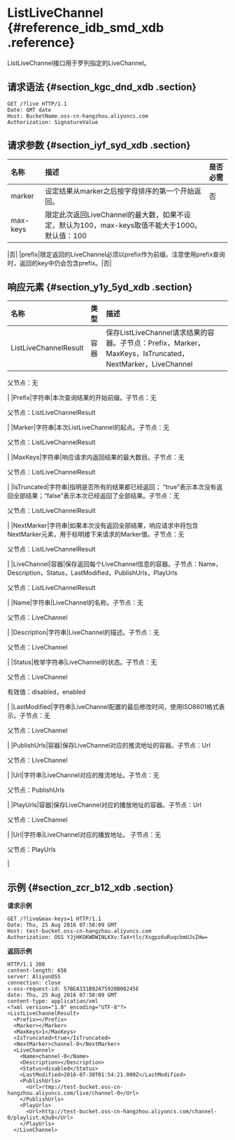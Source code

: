 # ListLiveChannel {#reference_idb_smd_xdb .reference}

ListLiveChannel接口用于罗列指定的LiveChannel。

## 请求语法 {#section_kgc_dnd_xdb .section}

```
GET /?live HTTP/1.1
Date: GMT date
Host: BucketName.oss-cn-hangzhou.aliyuncs.com
Authorization: SignatureValue
```

## 请求参数 {#section_iyf_syd_xdb .section}

|名称|描述|是否必需|
|:-|:-|:---|
|marker|设定结果从marker之后按字母排序的第一个开始返回。|否|
|max-keys|限定此次返回LiveChannel的最大数，如果不设定，默认为100，max-keys取值不能大于1000。默认值：100

|否|
|prefix|限定返回的LiveChannel必须以prefix作为前缀。注意使用prefix查询时，返回的key中仍会包含prefix。|否|

## 响应元素 {#section_y1y_5yd_xdb .section}

|名称|类型|描述|
|:-|:-|:-|
|ListLiveChannelResult|容器|保存ListLiveChannel请求结果的容器。子节点：Prefix，Marker，MaxKeys，IsTruncated，NextMarker，LiveChannel

父节点：无

|
|Prefix|字符串|本次查询结果的开始前缀。子节点：无

父节点：ListLiveChannelResult

|
|Marker|字符串|本次ListLiveChannel的起点。子节点：无

父节点：ListLiveChannelResult

|
|MaxKeys|字符串|响应请求内返回结果的最大数目。子节点：无

父节点：ListLiveChannelResult

|
|IsTruncated|字符串|指明是否所有的结果都已经返回； “true”表示本次没有返回全部结果；“false”表示本次已经返回了全部结果。子节点：无

父节点：ListLiveChannelResult

|
|NextMarker|字符串|如果本次没有返回全部结果，响应请求中将包含NextMarker元素，用于标明接下来请求的Marker值。子节点：无

父节点：ListLiveChannelResult

|
|LiveChannel|容器|保存返回每个LiveChannel信息的容器。子节点：Name，Description，Status，LastModified，PublishUrls，PlayUrls

父节点：ListLiveChannelResult

|
|Name|字符串|LiveChannel的名称。子节点：无

父节点：LiveChannel

|
|Description|字符串|LiveChannel的描述。子节点：无

父节点：LiveChannel

|
|Status|枚举字符串|LiveChannel的状态。子节点：无

父节点：LiveChannel

有效值：disabled，enabled

|
|LastModified|字符串|LiveChannel配置的最后修改时间，使用ISO8601格式表示。子节点：无

父节点：LiveChannel

|
|PublishUrls|容器|保存LiveChannel对应的推流地址的容器。子节点：Url

父节点：LiveChannel

|
|Url|字符串|LiveChannel对应的推流地址。子节点：无

父节点：PublishUrls

|
|PlayUrls|容器|保存LiveChannel对应的播放地址的容器。子节点：Url

父节点：LiveChannel

|
|Url|字符串|LiveChannel对应的播放地址。 子节点：无

父节点：PlayUrls

|

## 示例 {#section_zcr_b12_xdb .section}

**请求示例**

```
GET /?live&max-keys=1 HTTP/1.1
Date: Thu, 25 Aug 2016 07:50:09 GMT
Host: test-bucket.oss-cn-hangzhou.aliyuncs.com
Authorization: OSS YJjHKOKWDWINLKXv:TaX+tlc/Xsgpz6uRuqcbmUJsIHw=
```

**返回示例**

```
HTTP/1.1 200
content-length: 656
server: AliyunOSS
connection: close
x-oss-request-id: 57BEA331B92475920B00245E
date: Thu, 25 Aug 2016 07:50:09 GMT
content-type: application/xml
<?xml version="1.0" encoding="UTF-8"?>
<ListLiveChannelResult>
  <Prefix></Prefix>
  <Marker></Marker>
  <MaxKeys>1</MaxKeys>
  <IsTruncated>true</IsTruncated>
  <NextMarker>channel-0</NextMarker>
  <LiveChannel>
    <Name>channel-0</Name>
    <Description></Description>
    <Status>disabled</Status>
    <LastModified>2016-07-30T01:54:21.000Z</LastModified>
    <PublishUrls>
      <Url>rtmp://test-bucket.oss-cn-hangzhou.aliyuncs.com/live/channel-0</Url>
    </PublishUrls>
    <PlayUrls>
      <Url>http://test-bucket.oss-cn-hangzhou.aliyuncs.com/channel-0/playlist.m3u8</Url>
    </PlayUrls>
  </LiveChannel>
```

